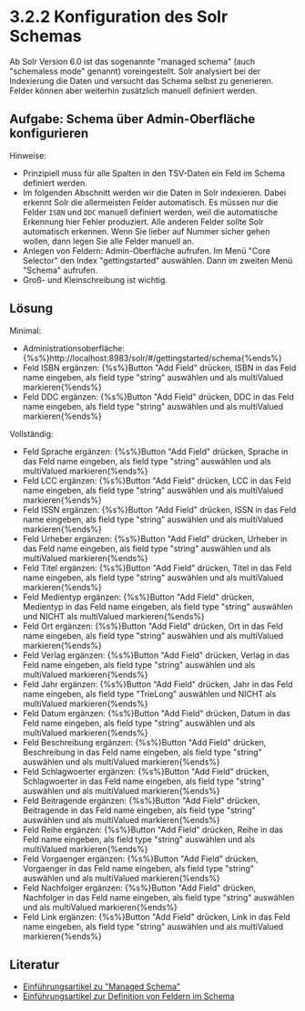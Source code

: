 # 3.2.2 Konfiguration des Solr Schemas

Ab Solr Version 6.0 ist das sogenannte "managed schema" (auch "schemaless mode" genannt) voreingestellt. Solr analysiert bei der Indexierung die Daten und versucht das Schema selbst zu generieren. Felder können aber weiterhin zusätzlich manuell definiert werden.

## Aufgabe: Schema über Admin-Oberfläche konfigurieren

Hinweise:

* Prinzipiell muss für alle Spalten in den TSV-Daten ein Feld im Schema definiert werden.
* Im folgenden Abschnitt werden wir die Daten in Solr indexieren. Dabei erkennt Solr die allermeisten Felder automatisch. Es müssen nur die Felder ```ISBN``` und ```DDC``` manuell definiert werden, weil die automatische Erkennung hier Fehler produziert. Alle anderen Felder sollte Solr automatisch erkennen. Wenn Sie lieber auf Nummer sicher gehen wollen, dann legen Sie alle Felder manuell an.
* Anlegen von Feldern: Admin-Oberfläche aufrufen. Im Menü "Core Selector" den Index "gettingstarted" auswählen. Dann im zweiten Menü "Schema" aufrufen.
* Groß- und Kleinschreibung ist wichtig.

## Lösung

Minimal:

* Administrationsoberfläche: {%s%}http://localhost:8983/solr/#/gettingstarted/schema{%ends%}
* Feld ISBN ergänzen: {%s%}Button "Add Field" drücken, ISBN in das Feld name eingeben, als field type "string" auswählen und als multiValued markieren{%ends%}
* Feld DDC ergänzen: {%s%}Button "Add Field" drücken, DDC in das Feld name eingeben, als field type "string" auswählen und als multiValued markieren{%ends%}

Vollständig:

* Feld Sprache ergänzen: {%s%}Button "Add Field" drücken, Sprache in das Feld name eingeben, als field type "string" auswählen und als multiValued markieren{%ends%}
* Feld LCC ergänzen: {%s%}Button "Add Field" drücken, LCC in das Feld name eingeben, als field type "string" auswählen und als multiValued markieren{%ends%}
* Feld ISSN ergänzen: {%s%}Button "Add Field" drücken, ISSN in das Feld name eingeben, als field type "string" auswählen und als multiValued markieren{%ends%}
* Feld Urheber ergänzen: {%s%}Button "Add Field" drücken, Urheber in das Feld name eingeben, als field type "string" auswählen und als multiValued markieren{%ends%}
* Feld Titel ergänzen: {%s%}Button "Add Field" drücken, Titel in das Feld name eingeben, als field type "string" auswählen und als multiValued markieren{%ends%}
* Feld Medientyp ergänzen: {%s%}Button "Add Field" drücken, Medientyp in das Feld name eingeben, als field type "string" auswählen und NICHT als multiValued markieren{%ends%}
* Feld Ort ergänzen: {%s%}Button "Add Field" drücken, Ort in das Feld name eingeben, als field type "string" auswählen und als multiValued markieren{%ends%}
* Feld Verlag ergänzen: {%s%}Button "Add Field" drücken, Verlag in das Feld name eingeben, als field type "string" auswählen und als multiValued markieren{%ends%}
* Feld Jahr ergänzen: {%s%}Button "Add Field" drücken, Jahr in das Feld name eingeben, als field type "TrieLong" auswählen und NICHT als multiValued markieren{%ends%}
* Feld Datum ergänzen: {%s%}Button "Add Field" drücken, Datum in das Feld name eingeben, als field type "string" auswählen und als multiValued markieren{%ends%}
* Feld Beschreibung ergänzen: {%s%}Button "Add Field" drücken, Beschreibung in das Feld name eingeben, als field type "string" auswählen und als multiValued markieren{%ends%}
* Feld Schlagwoerter ergänzen: {%s%}Button "Add Field" drücken, Schlagwoerter in das Feld name eingeben, als field type "string" auswählen und als multiValued markieren{%ends%}
* Feld Beitragende ergänzen: {%s%}Button "Add Field" drücken, Beitragende in das Feld name eingeben, als field type "string" auswählen und als multiValued markieren{%ends%}
* Feld Reihe ergänzen: {%s%}Button "Add Field" drücken, Reihe in das Feld name eingeben, als field type "string" auswählen und als multiValued markieren{%ends%}
* Feld Vorgaenger ergänzen: {%s%}Button "Add Field" drücken, Vorgaenger in das Feld name eingeben, als field type "string" auswählen und als multiValued markieren{%ends%}
* Feld Nachfolger ergänzen: {%s%}Button "Add Field" drücken, Nachfolger in das Feld name eingeben, als field type "string" auswählen und als multiValued markieren{%ends%}
* Feld Link ergänzen: {%s%}Button "Add Field" drücken, Link in das Feld name eingeben, als field type "string" auswählen und als multiValued markieren{%ends%}

## Literatur

* [Einführungsartikel zu "Managed Schema"](https://support.lucidworks.com/hc/en-us/articles/221618187-What-is-Managed-Schema-)
* [Einführungsartikel zur Definition von Feldern im Schema](http://www.solrtutorial.com/schema-xml.html)
